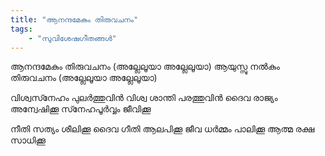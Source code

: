 ```yaml
---
title: "ആനന്ദമേകും തിരുവചനം"
tags:
    - "സുവിശേഷഗീതങ്ങൾ"
---
```


ആനന്ദമേകും തിരുവചനം (അല്ലേലൂയാ അല്ലേലൂയാ)
ആയുസ്സു നൽകും തിരുവചനം (അല്ലേലൂയാ അല്ലേലൂയാ)

വിശ്വസ്‍നേഹം പുലർത്തുവിൻ
വിശ്വ ശാന്തി പരത്തുവിൻ
ദൈവ രാജ്യം അന്വേഷിക്കൂ
സ്‍നേഹപൂർവ്വം ജീവിക്കൂ

നീതി സത്യം ശീലിക്കൂ
ദൈവ ഗീതി ആലപിക്കൂ
ജീവ ധർമ്മം പാലിക്കൂ
ആത്മ രക്ഷ സാധിക്കൂ
